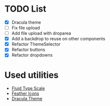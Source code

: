 # TODO List
- [X] Dracula theme
- [ ] Fix file upload
- [ ] Add file upload with droparea
- [X] Add a backdrop to reuse on other components
- [X] Refactor ThemeSelector
- [X] Refactor buttons
    <!-- https://coolors.co/c965b0-003094-00246b-ee5fa1-002e8c -->
- [X] Refactor dropdowns

# Used utilities
- [Fluid Type Scale](https://www.fluid-type-scale.com/)
- [Feather Icons](https://feathericons.com/)
- [Dracula Theme](https://draculatheme.com/)
<!-- https://cdn.dribbble.com/userupload/2773311/file/original-d6adfa40b9b8ac940dff9c7c1da465b8.jpg?compress=1&resize=752x -->
